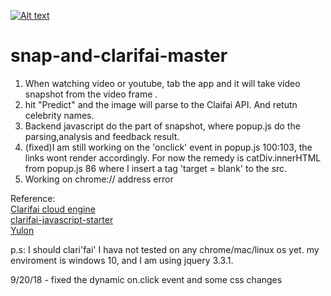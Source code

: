 [![Alt text](https://github.com/nicoodakp/snap-and-clarifai-master/blob/master/128.png?raw=true)](https://youtu.be/c0L_1zuz5jU)

# snap-and-clarifai-master

1. When watching video or youtube, tab the app and it will take video snapshot from the video frame .
2. hit "Predict" and the image will parse to the Claifai API. And retutn celebrity names.
3. Backend javascript do the part of snapshot, where popup.js do the parsing,analysis and feedback result.
4. (fixed)I am still working on the 'onclick' event in popup.js 100:103, the links wont render accordingly. For now the remedy is catDiv.innerHTML from popup.js 86 where I insert a tag 'target =  blank' to the src.
5. Working on chrome:// address error

Reference: \
[Clarifai cloud engine](https://www.clarifai.com/models/celebrity-image-recognition-model-e466caa0619f444ab97497640cefc4dc) \
           [clarifai-javascript-starter](https://github.com/Clarifai/javascript-starter) \
           [Yulon](https://chrome.google.com/webstore/detail/video-snapshotscreenshot/fngkpediphdinmlceebdlgbafgccjeaj?hl=en)

p.s: I should clari'fai' I hava not tested on any chrome/mac/linux os yet. my enviroment is windows 10, and I am using jquery 3.3.1.

9/20/18 - fixed the dynamic on.click event
          and some css changes
